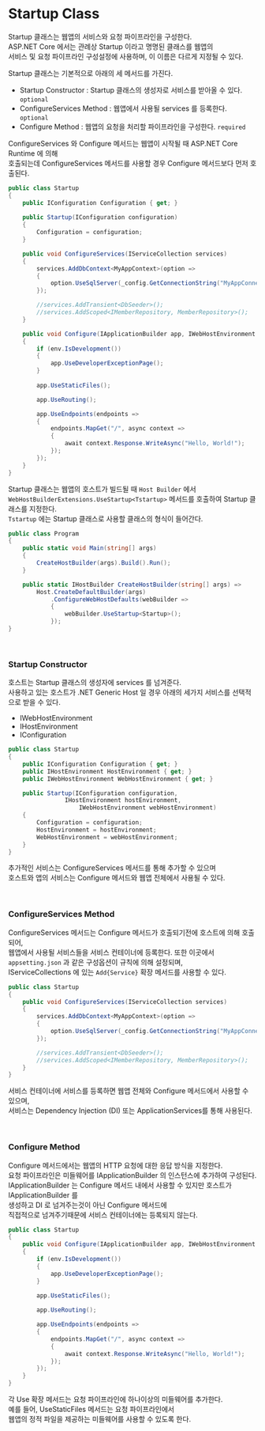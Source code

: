 # Startup Class

Startup 클래스는 웹앱의 서비스와 요청 파이프라인을 구성한다.  
ASP.NET Core 에서는 관례상 Startup 이라고 명명된 클래스를 웹앱의  
서비스 및 요청 파이프라인 구성설정에 사용하며, 이 이름은 다르게 지정될 수 있다.

Startup 클래스는 기본적으로 아래의 세 메서드를 가진다.
-  Startup Constructor : Startup 클래스의 생성자로 서비스를 받아올 수 있다. `optional`
-  ConfigureServices Method : 웹앱에서 사용될 services 를 등록한다. `optional`
-  Configure Method : 웹앱의 요청을 처리할 파이프라인을 구성한다. `required`

ConfigureServices 와 Configure 메서드는 웹앱이 시작될 때 ASP.NET Core Runtime 에 의해  
호출되는데 ConfigureServices 메서드를 사용할 경우 Configure 메서드보다 먼저 호출된다.

```cs
public class Startup
{
    public IConfiguration Configuration { get; }
    
    public Startup(IConfiguration configuration)
    {
    	Configuration = configuration;
    }

    public void ConfigureServices(IServiceCollection services)
    {
        services.AddDbContext<MyAppContext>(option =>
        {
            option.UseSqlServer(_config.GetConnectionString("MyAppConnection"));
        });

        //services.AddTransient<DbSeeder>();
        //services.AddScoped<IMemberRepository, MemberRepository>();
    }

    public void Configure(IApplicationBuilder app, IWebHostEnvironment env)
    {
        if (env.IsDevelopment())
        {
            app.UseDeveloperExceptionPage();
        }
        
        app.UseStaticFiles();

        app.UseRouting();

        app.UseEndpoints(endpoints =>
        {
            endpoints.MapGet("/", async context =>
            {
                await context.Response.WriteAsync("Hello, World!");
            });
        });
    }
}
```

Startup 클래스는 웹앱의 호스트가 빌드될 때 `Host Builder` 에서  
`WebHostBuilderExtensions.UseStartup<Tstartup>` 메서드를 호출하여 Startup 클래스를 지정한다.  
`Tstartup` 에는 Startup 클래스로 사용할 클래스의 형식이 들어간다.

```cs
public class Program
{
    public static void Main(string[] args)
    {
        CreateHostBuilder(args).Build().Run();
    }

    public static IHostBuilder CreateHostBuilder(string[] args) =>
        Host.CreateDefaultBuilder(args)
            .ConfigureWebHostDefaults(webBuilder =>
            {
                webBuilder.UseStartup<Startup>();
            });
}
```

<br>

### Startup Constructor

호스트는 Startup 클래스의 생성자에 services 를 넘겨준다.  
사용하고 있는 호스트가 .NET Generic Host 일 경우 아래의 세가지 서비스를 선택적으로 받을 수 있다.
-  IWebHostEnvironment
-  IHostEnvironment
-  IConfiguration

```cs
public class Startup
{
    public IConfiguration Configuration { get; }
    public IHostEnvironment HostEnvironment { get; }
    public IWebHostEnvironment WebHostEnvironment { get; }

    public Startup(IConfiguration configuration,
                IHostEnvironment hostEnvironment,
                    IWebHostEnvironment webHostEnvironment)
    {
        Configuration = configuration;
        HostEnvironment = hostEnvironment;
        WebHostEnvironment = webHostEnvironment;
    }
}
```
추가적인 서비스는 ConfigureServices 메서드를 통해 추가할 수 있으며  
호스트와 앱의 서비스는 Configure 메서드와 웹앱 전체에서 사용될 수 있다.

<br>

### ConfigureServices Method

ConfigureServices 메서드는 Configure 메서드가 호출되기전에 호스트에 의해 호출되어,  
웹앱에서 사용될 서비스들을 서비스 컨테이너에 등록한다.
또한 이곳에서 `appsetting.json` 과 같은 구성옵션이 규칙에 의해 설정되며,  
IServiceCollections 에 있는 `Add{Service}` 확장 메서드를 사용할 수 있다.

```cs
public class Startup
{
    public void ConfigureServices(IServiceCollection services)
    {
        services.AddDbContext<MyAppContext>(option =>
        {
            option.UseSqlServer(_config.GetConnectionString("MyAppConnection"));
        });

        //services.AddTransient<DbSeeder>();
        //services.AddScoped<IMemberRepository, MemberRepository>();
	}
}
```
서비스 컨테이너에 서비스를 등록하면 웹앱 전체와 Configure 메서드에서 사용할 수 있으며,  
서비스는 Dependency Injection (DI) 또는 ApplicationServices를 통해 사용된다.

<br>

### Configure Method

Configure 메서드에서는 웹앱의 HTTP 요청에 대한 응답 방식을 지정한다.  
요청 파이프라인은 미들웨어를 IApplicationBuilder 의 인스턴스에 추가하여 구성된다.  
IApplicationBuilder 는 Configure 메서드 내에서 사용할 수 있지만 호스트가 IApplicationBuilder 를  
생성하고 DI 로 넘겨주는것이 아닌 Configure 메서드에  
직접적으로 넘겨주기때문에 서비스 컨테이너에는 등록되지 않는다.

```cs
public class Startup
{
    public void Configure(IApplicationBuilder app, IWebHostEnvironment env)
    {
        if (env.IsDevelopment())
        {
            app.UseDeveloperExceptionPage();
        }
        
        app.UseStaticFiles();

        app.UseRouting();

        app.UseEndpoints(endpoints =>
        {
            endpoints.MapGet("/", async context =>
            {
                await context.Response.WriteAsync("Hello, World!");
            });
        });
    }
}
```
각 Use 확장 메서드는 요청 파이프라인에 하나이상의 미들웨어를 추가한다.  
예를 들어, UseStaticFiles 메서드는 요청 파이프라인에서  
웹앱의 정적 파일을 제공하는 미들웨어를 사용할 수 있도록 한다.